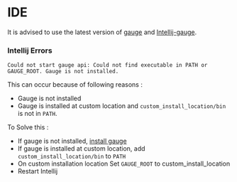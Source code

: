 # IDE

It is advised to use the latest version of [gauge](http://getgauge.io/download) and [Intellij-gauge](https://plugins.jetbrains.com/plugin/7535?pr=idea).

### Intellij Errors
````
Could not start gauge api: Could not find executable in PATH or GAUGE_ROOT. Gauge is not installed.

````
This can occur because of following reasons :
* Gauge is not installed
* Gauge is installed at custom location and ```custom_install_location/bin``` is not in `PATH`.

To Solve this :
* If gauge is not installed, [install gauge](installation.md)
* If gauge is installed at custom location, add ```custom_install_location/bin``` to `PATH`
* On custom installation location Set `GAUGE_ROOT` to custom_install_location
* Restart Intellij

